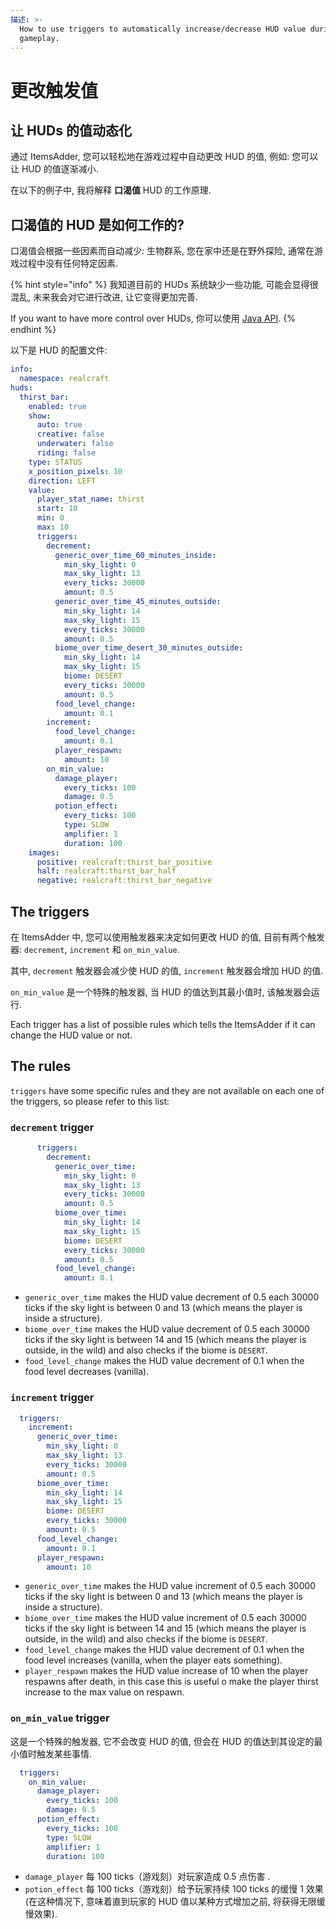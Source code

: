 ```yaml
---
描述: >-
  How to use triggers to automatically increase/decrease HUD value during
  gameplay.
---
```


# 更改触发值

## 让 HUDs 的值动态化

通过 ItemsAdder, 您可以轻松地在游戏过程中自动更改 HUD 的值, 例如: 您可以让 HUD 的值逐渐减小.

在以下的例子中, 我将解释 **口渴值** HUD 的工作原理.

## 口渴值的 HUD 是如何工作的?

口渴值会根据一些因素而自动减少: 生物群系, 您在家中还是在野外探险, 通常在游戏过程中没有任何特定因素.

{% hint style="info" %}
我知道目前的 HUDs 系统缺少一些功能, 可能会显得很混乱, 未来我会对它进行改进, 让它变得更加完善.

If you want to have more control over HUDs, 你可以使用 [Java API](../../../developers/java-api/).
{% endhint %}

以下是 HUD 的配置文件:

```yaml
info:
  namespace: realcraft
huds:
  thirst_bar:
    enabled: true
    show:
      auto: true
      creative: false
      underwater: false
      riding: false
    type: STATUS
    x_position_pixels: 10
    direction: LEFT
    value:
      player_stat_name: thirst
      start: 10
      min: 0
      max: 10
      triggers:
        decrement:
          generic_over_time_60_minutes_inside:
            min_sky_light: 0
            max_sky_light: 13
            every_ticks: 30000
            amount: 0.5
          generic_over_time_45_minutes_outside:
            min_sky_light: 14
            max_sky_light: 15
            every_ticks: 30000
            amount: 0.5
          biome_over_time_desert_30_minutes_outside:
            min_sky_light: 14
            max_sky_light: 15
            biome: DESERT
            every_ticks: 30000
            amount: 0.5
          food_level_change:
            amount: 0.1
        increment:
          food_level_change:
            amount: 0.1
          player_respawn:
            amount: 10
        on_min_value:
          damage_player:
            every_ticks: 100
            damage: 0.5
          potion_effect:
            every_ticks: 100
            type: SLOW
            amplifier: 1
            duration: 100
    images:
      positive: realcraft:thirst_bar_positive
      half: realcraft:thirst_bar_half
      negative: realcraft:thirst_bar_negative

```

## The triggers

在 ItemsAdder 中, 您可以使用触发器来决定如何更改 HUD 的值, 目前有两个触发器: `decrement`, `increment` 和 `on_min_value`.

其中, `decrement` 触发器会减少使 HUD 的值, `increment` 触发器会增加 HUD 的值.

`on_min_value` 是一个特殊的触发器, 当 HUD 的值达到其最小值时, 该触发器会运行.

Each trigger has a list of possible rules which tells the ItemsAdder if it can change the HUD value or not.

## The rules

`triggers` have some specific rules and they are not available on each one of the triggers, so please refer to this list:

### `decrement` trigger

```yaml
      triggers:
        decrement:
          generic_over_time:
            min_sky_light: 0
            max_sky_light: 13
            every_ticks: 30000
            amount: 0.5
          biome_over_time:
            min_sky_light: 14
            max_sky_light: 15
            biome: DESERT
            every_ticks: 30000
            amount: 0.5
          food_level_change:
            amount: 0.1
```

* `generic_over_time` makes the HUD value decrement of 0.5 each 30000 ticks if the sky light is between 0 and 13 (which means the player is inside a structure).
* `biome_over_time` makes the HUD value decrement of 0.5 each 30000 ticks if the sky light is between 14 and 15 (which means the player is outside, in the wild) and also checks if the biome is `DESERT`.
* `food_level_change` makes the HUD value decrement of 0.1 when the food level decreases (vanilla).

### `increment` trigger

```yaml
  triggers:
    increment:
      generic_over_time:
        min_sky_light: 0
        max_sky_light: 13
        every_ticks: 30000
        amount: 0.5
      biome_over_time:
        min_sky_light: 14
        max_sky_light: 15
        biome: DESERT
        every_ticks: 30000
        amount: 0.5
      food_level_change:
        amount: 0.1
      player_respawn:
        amount: 10
```

* `generic_over_time` makes the HUD value increment of 0.5 each 30000 ticks if the sky light is between 0 and 13 (which means the player is inside a structure).
* `biome_over_time` makes the HUD value increment of 0.5 each 30000 ticks if the sky light is between 14 and 15 (which means the player is outside, in the wild) and also checks if the biome is `DESERT`.
* `food_level_change` makes the HUD value decrement of 0.1 when the food level increases (vanilla, when the player eats something).
* `player_respawn` makes the HUD value increase of 10 when the player respawns after death, in this case this is useful o make the player thirst increase to the max value on respawn.

### `on_min_value` trigger

这是一个特殊的触发器, 它不会改变 HUD 的值, 但会在 HUD 的值达到其设定的最小值时触发某些事情.

```yaml
  triggers:
    on_min_value:
      damage_player:
        every_ticks: 100
        damage: 0.5
      potion_effect:
        every_ticks: 100
        type: SLOW
        amplifier: 1
        duration: 100
```

* `damage_player` 每 100 ticks（游戏刻）对玩家造成 0.5 点伤害 .
* `potion_effect` 每 100 ticks（游戏刻）给予玩家持续 100 ticks 的缓慢 1 效果(在这种情况下, 意味着直到玩家的 HUD 值以某种方式增加之前, 将获得无限缓慢效果).
